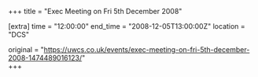 +++
title = "Exec Meeting on Fri 5th December 2008"

[extra]
time = "12:00:00"
end_time = "2008-12-05T13:00:00Z"
location = "DCS"

original = "https://uwcs.co.uk/events/exec-meeting-on-fri-5th-december-2008-1474489016123/"    
+++



